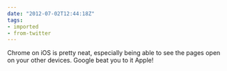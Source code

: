 ```yaml
---
date: "2012-07-02T12:44:18Z"
tags:
- imported
- from-twitter
---
```

Chrome on iOS is pretty neat, especially being able to see the pages open on your other devices. Google beat you to it Apple!
